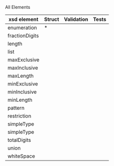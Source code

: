 All Elements

| xsd element | Struct | Validation | Tests |
| ----------- | ------ | ---------- | ----- |
|enumeration| * |  |  |
|fractionDigits
|length
|list
|maxExclusive
|maxInclusive
|maxLength
|minExclusive
|minInclusive
|minLength
|pattern
|restriction
|simpleType
|simpleType
|totalDigits
|union
|whiteSpace 